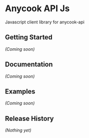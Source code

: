 # Anycook API Js

Javascript client library for anycook-api

## Getting Started

_(Coming soon)_

## Documentation
_(Coming soon)_

## Examples
_(Coming soon)_

## Release History
_(Nothing yet)_
